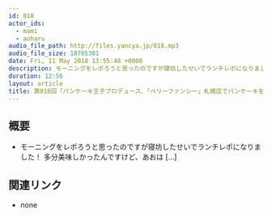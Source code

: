 ```yaml
---
id: 018
actor_ids:
  - mami
  - aoharu
audio_file_path: http://files.yancya.jp/018.mp3
audio_file_size: 18705381
date: Fri, 11 May 2018 13:55:48 +0000
description: モーニングをレポろうと思ったのですが寝坊したせいでランチレポになりました！ 多分美味しかったんですけど、あおは [&#8230;]
duration: 12:56
layout: article
title: 第018回「パンケーキ王子プロデュース、「ベリーファンシー」札幌店でパンケーキを食べる子ちゃん！」
---
```

## 概要

* モーニングをレポろうと思ったのですが寝坊したせいでランチレポになりました！ 多分美味しかったんですけど、あおは [&#8230;]

## 関連リンク

* none
